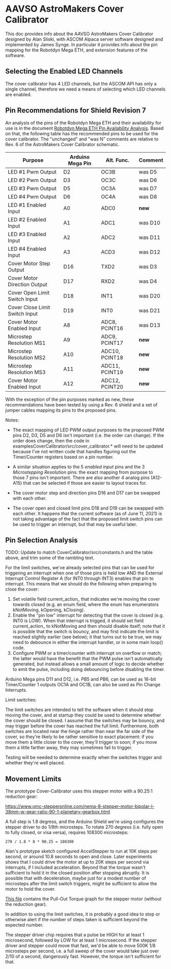 # AAVSO AstroMakers Cover Calibrator

This doc provides info about the AAVSO AstroMakers Cover Calibrator designed by
Alan Sliski, with ASCOM Alpaca server software designed and implemented by James
Synge. In particular it provides info about the pin mapping for the Robotdyn
Mega ETH, and extension features of the software.

## Selecting the Enabled LED Channels

The cover calibrator has 4 LED channels, but the ASCOM API has only a single
channel, therefore we need a means of selecting which LED channels are enabled.

## Pin Recommendations for Shield Revision 7

An analysis of the pins of the Robotdyn Mega ETH and their availability for use
is in the document
[Robotdyn Mega ETH Pin Availability Analysis](./robotdyn-mega-eth.md). Based on
that, the following table has the recommended pins to be used for the cover
calibrator. The "unchanged" and "was N" comments are relative to Rev. 6 of the
AstroMakers Cover Calibrator schematic.

Purpose                        | Arduino Mega Pin | Alt. Func.     | Comment
------------------------------ | ---------------- | -------------- | -------
LED #1 Pwm Output              | D2               | OC3B           | was D5
LED #2 Pwm Output              | D3               | OC3C           | was D6
LED #3 Pwm Output              | D5               | OC3A           | was D7
LED #4 Pwm Output              | D6               | OC4A           | was D8
LED #1 Enabled Input           | A0               | ADC0           | **new**
LED #2 Enabled Input           | A1               | ADC1           | was D10
LED #3 Enabled Input           | A2               | ADC2           | was D11
LED #4 Enabled Input           | A3               | ACD3           | was D12
Cover Motor Step Output        | D16              | TXD2           | was D3
Cover Motor Direction Output   | D17              | RXD2           | was D4
Cover Open Limit Switch Input  | D18              | INT1           | was D20
Cover Close Limit Switch Input | D19              | INT0           | was D21
Cover Motor Enabled Input      | A8               | ADC8, PCINT16  | was D13
Microstep Resolution MS1       | A9               | ADC9, PCINT17  | **new**
Microstep Resolution MS2       | A10              | ADC10, PCINT18 | **new**
Microstep Resolution MS3       | A11              | ADC11, PCINT19 | **new**
Cover Motor Enabled Input      | A12              | ADC12, PCINT20 | **new**

With the exception of the pin purposes marked as new, these recommendations have
been tested by using a Rev. 6 shield and a set of jumper cables mapping its pins
to the proposed pins.

Notes:

*   The exact mapping of LED PWM output purposes to the proposed PWM pins D2,
    D3, D5 and D6 isn't important (i.e. the order can change). If the order does
    change, then the code in examplesCoverCalibrator/src/cover_calibrator.* will
    need to be updated because I've not written code that handles figuring out
    the Timer/Counter registers based on a pin number.

*   A similar situation applies to the 5 *enabled input* pins and the 3
    *Microstepping Resolution* pins: the exact mapping from purpose to those 7
    pins isn't important. There are also another 4 analog pins (A12-A15) that
    can be selected if those are easier to layout traces for.

*   The cover motor step and direction pins D16 and D17 can be swapped with each
    other.

*   The cover open and closed limit pins D18 and D19 can be swapped with each
    other. It happens that the current software (as of June 11, 2021) is not
    taking advantage of the fact that the proposed limit switch pins can be used
    to trigger an interrupt, but that may be useful later.

## Pin Selection Analysis

TODO: Update to match CoverCalibrator/src/constants.h and the table above, and
trim some of the rambling text.

For the limit switches, we've already selected pins that can be used for
triggering an interrupt when one of those pins is held low AND the External
Interrupt Control Register A (for INT0 through INT3) enables that pin to
interrupt. This means that we should do the following when preparing to close
the cover:

1.  Set volatile field current_action_ that indicates we're moving the cover
    towards closed (e.g. an enum field, where the enum has enumerators
    kNotMoving, kOpening, kClosing).
2.  Enable the "pin low" interrupt for detecting that the cover is closed (e.g.
    INT0 is LOW). When that interrupt is trigged, it should set field
    current_action_ to kNotMoving and then should disable itself; note that it
    is possible that the switch is bouncy, and may first indicate the limit is
    reached slightly earlier (see below); it that turns out to be true, we may
    need to debounce in either the interrupt handler, or in some main loop()
    code.
3.  Configure PWM or a timer/counter with interrupt on overflow or match; the
    latter would have the benefit that the PWM pulse isn't automatically
    generated, but instead allows a small amount of logic to decide whether to
    emit the pulse, including doing debouncing before disabling the timer.

Arduino Mega pins D11 and D12, i.e. PB5 and PB6, can be used as 16-bit
Timer/Counter 1 outputs OC1A and OC1B, can also be used as Pin Change
Interrupts.

Limit switches:

The limit switches are intended to tell the software when it should stop moving
the cover, and at startup they could be used to determine whether the cover
should be closed. I assume that the switches may be bouncy, and may trigger
before the cover has reached the full limit. Furthermore, both switches are
located near the hinge rather than near the far side of the cover, so they're
likely to be rather sensitive to exact placement: if you move them a little
closer to the cover, they'll trigger to soon; if you move them a little farther
away, they may sometimes fail to trigger.

Testing will be needed to determine exactly when the switches trigger and
whether they're well placed.

## Movement Limits

The prototype Cover-Calibrator uses this stepper motor with a 90.25:1 reduction
gear:

https://www.omc-stepperonline.com/nema-8-stepper-motor-bipolar-l-38mm-w-gear-ratio-90-1-planetary-gearbox.html

A full step is 1.8 degress, and the Arduino Shield we're using configures the
stepper driver to do 1/8th microsteps. To rotate 270 degress (i.e. fully open to
fully closed, or visa versa), requires 108300 microsteps:

`270 / 1.8 * 8 * 90.25 = 108300`

Alan's prototype sketch configured AccelStepper to run at 10K steps per second,
or around 10.8 seconds to open and close. Later experiments shows that I could
drive the motor at up to 20K steps per second via interrupts, if I included
acceleration. Beyond that the torque wasn't sufficient to hold it in the closed
position after stopping abruptly. It is possible that with deceleration, maybe
just for a modest number of microsteps after the limit switch triggers, might be
sufficient to allow the motor to hold the cover.

[This file](https://www.omc-stepperonline.com/download/8HS11-0204S_Torque_Curve.pdf)
contains the Pull-Out Torque graph for the stepper motor (without the reduction
gear).

In addition to using the limit switches, it is probably a good idea to stop or
otherwise alert if the number of steps taken is sufficient beyond the expected
number.

The stepper driver chip requires that a pulse be HIGH for at least 1
microsecond, followed by LOW for at least 1 microsecond. If the stepper driver
and stepper could move that fast, we'd be able to move 500K 1/8 microsteps per
second, i.e. a full sweep of the cover would take just over 2/10 of a second,
dangerously fast. However, the torque isn't sufficient for that.
